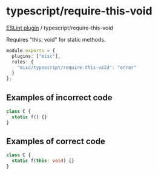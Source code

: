 # typescript/require-this-void

[ESLint plugin](https://iliubinskii.github.io/eslint-plugin-misc/) / typescript/require-this-void

Requires "this: void" for static methods.

```ts
module.exports = {
  plugins: ["misc"],
  rules: {
    "misc/typescript/require-this-void": "error"
  }
};
```

## Examples of incorrect code

```ts
class C {
  static f() {}
}
```

## Examples of correct code

```ts
class C {
  static f(this: void) {}
}
```

